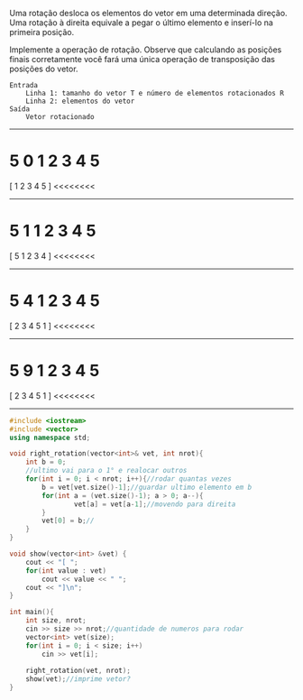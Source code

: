 Uma rotação desloca os elementos do vetor em uma determinada direção. Uma rotação à direita equivale a pegar o último elemento e inserí-lo na primeira posição.

Implemente a operação de rotação. Observe que calculando as posições finais corretamente você fará uma única operação de transposição das posições do vetor.

    Entrada
        Linha 1: tamanho do vetor T e número de elementos rotacionados R
        Linha 2: elementos do vetor
    Saída
        Vetor rotacionado
 
---------------------------------------------
>>>>>>>>
5 0
1 2 3 4 5
========
[ 1 2 3 4 5 ]
<<<<<<<<

----------------------------------------------
>>>>>>>>
5 1
1 2 3 4 5
========
[ 5 1 2 3 4 ]
<<<<<<<<

-------------------------------------------------
>>>>>>>>
5 4
1 2 3 4 5
========
[ 2 3 4 5 1 ]
<<<<<<<<

-----------------------------------------------
>>>>>>>>
5 9
1 2 3 4 5
========
[ 2 3 4 5 1 ]
<<<<<<<<

----------------------------------------------

```cpp
#include <iostream>
#include <vector>
using namespace std;

void right_rotation(vector<int>& vet, int nrot){
    int b = 0;
    //ultimo vai para o 1° e realocar outros
    for(int i = 0; i < nrot; i++){//rodar quantas vezes
        b = vet[vet.size()-1];//guardar ultimo elemento em b
        for(int a = (vet.size()-1); a > 0; a--){
                vet[a] = vet[a-1];//movendo para direita
        }
        vet[0] = b;//
    }
}

void show(vector<int> &vet) {
    cout << "[ ";
    for(int value : vet)
        cout << value << " ";
    cout << "]\n";
}

int main(){
    int size, nrot;
    cin >> size >> nrot;//quantidade de numeros para rodar
    vector<int> vet(size);
    for(int i = 0; i < size; i++)
        cin >> vet[i];
    
    right_rotation(vet, nrot);
    show(vet);//imprime vetor?
}
```
